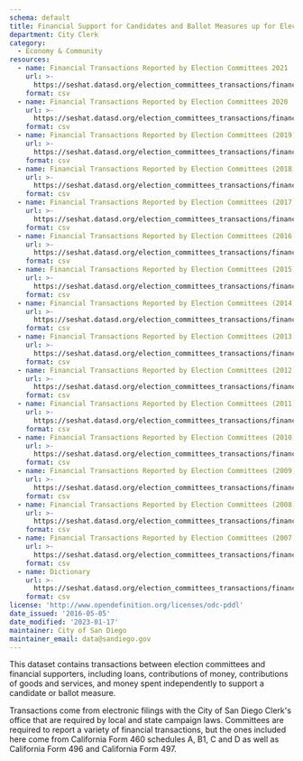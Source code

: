 ```yaml
---
schema: default
title: Financial Support for Candidates and Ballot Measures up for Election
department: City Clerk
category:
  - Economy & Community
resources:
  - name: Financial Transactions Reported by Election Committees 2021
    url: >-
      https://seshat.datasd.org/election_committees_transactions/financial_support_2021_datasd.csv
    format: csv
  - name: Financial Transactions Reported by Election Committees 2020
    url: >-
      https://seshat.datasd.org/election_committees_transactions/financial_support_2020_datasd.csv
    format: csv
  - name: Financial Transactions Reported by Election Committees (2019)
    url: >-
      https://seshat.datasd.org/election_committees_transactions/financial_support_2019_datasd.csv
    format: csv
  - name: Financial Transactions Reported by Election Committees (2018)
    url: >-
      https://seshat.datasd.org/election_committees_transactions/financial_support_2018_datasd.csv
    format: csv
  - name: Financial Transactions Reported by Election Committees (2017)
    url: >-
      https://seshat.datasd.org/election_committees_transactions/financial_support_2017_datasd.csv
    format: csv
  - name: Financial Transactions Reported by Election Committees (2016)
    url: >-
      https://seshat.datasd.org/election_committees_transactions/financial_support_2016_datasd.csv
    format: csv
  - name: Financial Transactions Reported by Election Committees (2015)
    url: >-
      https://seshat.datasd.org/election_committees_transactions/financial_support_2015_datasd.csv
    format: csv
  - name: Financial Transactions Reported by Election Committees (2014)
    url: >-
      https://seshat.datasd.org/election_committees_transactions/financial_support_2014_datasd.csv
    format: csv
  - name: Financial Transactions Reported by Election Committees (2013)
    url: >-
      https://seshat.datasd.org/election_committees_transactions/financial_support_2013_datasd.csv
    format: csv
  - name: Financial Transactions Reported by Election Committees (2012)
    url: >-
      https://seshat.datasd.org/election_committees_transactions/financial_support_2012_datasd.csv
    format: csv
  - name: Financial Transactions Reported by Election Committees (2011)
    url: >-
      https://seshat.datasd.org/election_committees_transactions/financial_support_2011_datasd.csv
    format: csv
  - name: Financial Transactions Reported by Election Committees (2010)
    url: >-
      https://seshat.datasd.org/election_committees_transactions/financial_support_2010_datasd.csv
    format: csv
  - name: Financial Transactions Reported by Election Committees (2009)
    url: >-
      https://seshat.datasd.org/election_committees_transactions/financial_support_2009_datasd.csv
    format: csv
  - name: Financial Transactions Reported by Election Committees (2008)
    url: >-
      https://seshat.datasd.org/election_committees_transactions/financial_support_2008_datasd.csv
    format: csv
  - name: Financial Transactions Reported by Election Committees (2007)
    url: >-
      https://seshat.datasd.org/election_committees_transactions/financial_support_2007_datasd.csv
    format: csv
  - name: Dictionary
    url: >-
      https://seshat.datasd.org/election_committees_transactions/financial_support_dictionary_datasd.csv
    format: csv
license: 'http://www.opendefinition.org/licenses/odc-pddl'
date_issued: '2016-05-05'
date_modified: '2023-01-17'
maintainer: City of San Diego
maintainer_email: data@sandiego.gov
---
```

This dataset contains transactions between election committees and financial
supporters, including loans, contributions of money, contributions of goods
and services, and money spent independently to support a candidate or ballot measure.
<!--more-->

Transactions come from electronic filings with the City of San Diego Clerk's
office that are required by local and state campaign laws. Committees are
required to report a variety of financial transactions, but the ones included
here come from California Form 460 schedules A, B1, C and D as well as California
Form 496 and California Form 497.
